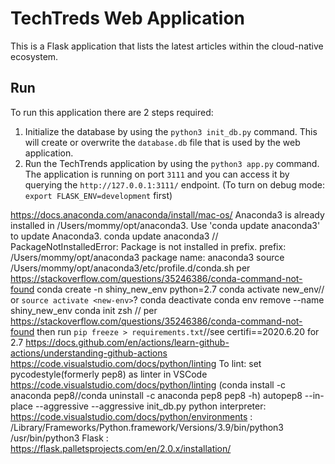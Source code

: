 # TechTreds Web Application

This is a Flask application that lists the latest articles within the cloud-native ecosystem.

## Run 

To run this application there are 2 steps required:

1. Initialize the database by using the `python3 init_db.py` command. This will create or overwrite the `database.db` file that is used by the web application.
2.  Run the TechTrends application by using the `python3 app.py` command. The application is running on port `3111` and you can access it by querying the `http://127.0.0.1:3111/` endpoint.
(To turn on debug mode: `export FLASK_ENV=development` first)

https://docs.anaconda.com/anaconda/install/mac-os/
Anaconda3 is already installed in /Users/mommy/opt/anaconda3. Use 'conda update anaconda3' to update Anaconda3.
  conda update anaconda3 //
PackageNotInstalledError: Package is not installed in prefix.
  prefix: /Users/mommy/opt/anaconda3
  package name: anaconda3
source /Users/mommy/opt/anaconda3/etc/profile.d/conda.sh per https://stackoverflow.com/questions/35246386/conda-command-not-found
conda create -n shiny_new_env python=2.7
conda activate new_env// or `source activate <new-env>`?
conda deactivate
conda env remove --name shiny_new_env
  conda init zsh // per https://stackoverflow.com/questions/35246386/conda-command-not-found
  then run `pip freeze > requirements.txt`//see certifi==2020.6.20 for 2.7
https://docs.github.com/en/actions/learn-github-actions/understanding-github-actions
https://code.visualstudio.com/docs/python/linting
To lint: set pycodestyle(formerly pep8) as linter in VSCode
https://code.visualstudio.com/docs/python/linting
(conda install -c anaconda pep8//conda uninstall -c anaconda pep8
pep8 -h)
autopep8 --in-place --aggressive --aggressive init_db.py
python interpreter: https://code.visualstudio.com/docs/python/environments : /Library/Frameworks/Python.framework/Versions/3.9/bin/python3 /usr/bin/python3
Flask : https://flask.palletsprojects.com/en/2.0.x/installation/
